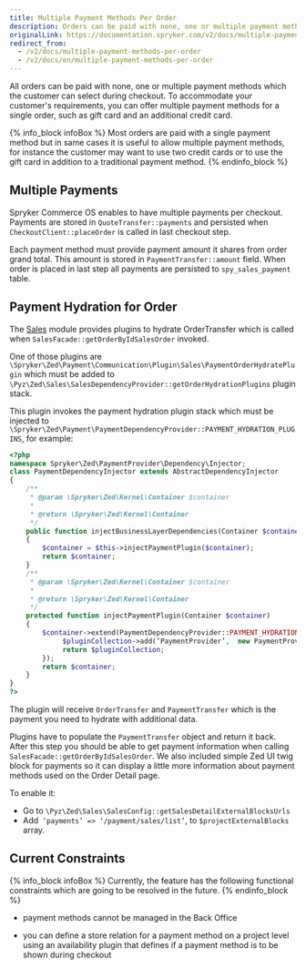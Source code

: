 ```yaml
---
title: Multiple Payment Methods Per Order
description: Orders can be paid with none, one or multiple payment methods that can be selected during checkout. Offer multiple payment methods for a single order.
originalLink: https://documentation.spryker.com/v2/docs/multiple-payment-methods-per-order
redirect_from:
  - /v2/docs/multiple-payment-methods-per-order
  - /v2/docs/en/multiple-payment-methods-per-order
---
```


All orders can be paid with none, one or multiple payment methods which the customer can select during checkout. To accommodate your customer's requirements, you can offer multiple payment methods for a single order, such as gift card and an additional credit card.

{% info_block infoBox %}
Most orders are paid with a single payment method but in same cases it is useful to allow multiple payment methods, for instance the customer may want to use two credit cards or to use the gift card in addition to a traditional payment method.
{% endinfo_block %}

## Multiple Payments
Spryker Commerce OS enables to have multiple payments per checkout. Payments are stored in `QuoteTransfer::payments` and persisted when `CheckoutClient::placeOrder` is called in last checkout step.

Each payment method must provide payment amount it shares from order grand total. This amount is stored in `PaymentTransfer::amount` field. When order is placed in last step all payments are persisted to `spy_sales_payment` table.

## Payment Hydration for Order
The [Sales](/docs/scos/dev/features/201903.0/order-management/sales.html) module provides plugins to hydrate OrderTransfer which is called when `SalesFacade::getOrderByIdSalesOrder` invoked.

One of those plugins are `\Spryker\Zed\Payment\Communication\Plugin\Sales\PaymentOrderHydratePlugin` which must be added to `\Pyz\Zed\Sales\SalesDependencyProvider::getOrderHydrationPlugins` plugin stack.

This plugin invokes the payment hydration plugin stack which must be injected to  ` \Spryker\Zed\Payment\PaymentDependencyProvider::PAYMENT_HYDRATION_PLUGINS`, for example:

```php
<?php
namespace Spryker\Zed\PaymentProvider\Dependency\Injector;
class PaymentDependencyInjector extends AbstractDependencyInjector
{
    /**
     * @param \Spryker\Zed\Kernel\Container $container
     *
     * @return \Spryker\Zed\Kernel\Container
     */
    public function injectBusinessLayerDependencies(Container $container)
    {
        $container = $this->injectPaymentPlugin($container);
        return $container;
    }
    /**
     * @param \Spryker\Zed\Kernel\Container $container
     *
     * @return \Spryker\Zed\Kernel\Container
     */
    protected function injectPaymentPlugin(Container $container)
    {
        $container->extend(PaymentDependencyProvider::PAYMENT_HYDRATION_PLUGINS, function (PaymentHydratorPluginCollectionInterface $pluginCollection) {
             $pluginCollection->add(‘PaymentProvider’,  new PaymentProviderSalesOrderPaymentHydrationPlugin()) // this plugin must implement \Spryker\Zed\Payment\Dependency\Plugin\Sales\PaymentHydratorPluginInterface
             return $pluginCollection;
        });
        return $container;
    }
}
?>
```

The plugin will receive `OrderTransfer` and `PaymentTransfer` which is the payment you need to hydrate with additional data.

Plugins have to populate the `PaymentTransfer` object and return it back. After this step you should be able to get payment information when calling `SalesFacade::getOrderByIdSalesOrder`. We also included simple Zed UI twig block for payments so it can display a little more information about payment methods used on the Order Detail page.

To enable it:

* Go to `\Pyz\Zed\Sales\SalesConfig::getSalesDetailExternalBlocksUrls`
* Add` ‘payments’ => ‘/payment/sales/list’`, to `$projectExternalBlocks` array.

## Current Constraints

{% info_block infoBox %}
Currently, the feature has the following functional constraints which are going to be resolved in the future.
{% endinfo_block %}

* payment methods cannot be managed in the Back Office

* you can define a store relation for a payment method on a project level using an availability plugin that defines if a payment method is to be shown during checkout

